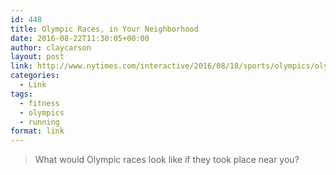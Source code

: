 ```yaml
---
id: 448
title: Olympic Races, in Your Neighborhood
date: 2016-08-22T11:30:05+00:00
author: claycarson
layout: post
link: http://www.nytimes.com/interactive/2016/08/18/sports/olympics/olympic-races-near-you.html
categories: 
  - Link
tags:
  - fitness
  - olympics
  - running
format: link
---
```

> What would Olympic races look like if they took place near you?